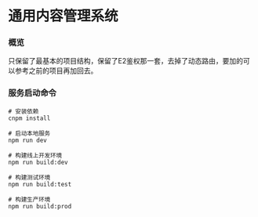 # 通用内容管理系统

### 概览
只保留了最基本的项目结构，保留了E2鉴权那一套，去掉了动态路由，要加的可以参考之前的项目再加回去。


### 服务启动命令
```
# 安装依赖
cnpm install

# 启动本地服务
npm run dev

# 构建线上开发环境
npm run build:dev

# 构建测试环境
npm run build:test

# 构建生产环境
npm run build:prod
```
